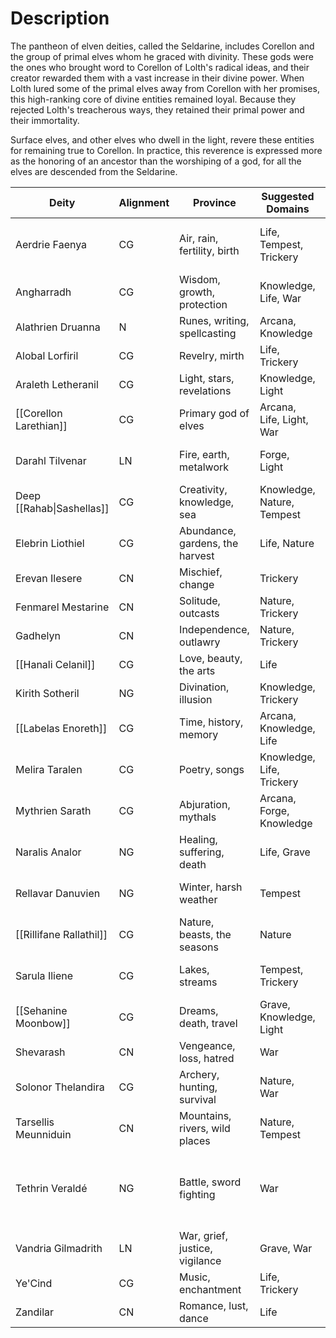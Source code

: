 # Description

The pantheon of elven deities, called the Seldarine, includes Corellon and the group of primal elves whom he graced with divinity. These gods were the ones who brought word to Corellon of Lolth's radical ideas, and their creator rewarded them with a vast increase in their divine power. When Lolth lured some of the primal elves away from Corellon with her promises, this high-ranking core of divine entities remained loyal. Because they rejected Lolth's treacherous ways, they retained their primal power and their immortality.

Surface elves, and other elves who dwell in the light, revere these entities for remaining true to Corellon. In practice, this reverence is expressed more as the honoring of an ancestor than the worshiping of a god, for all the elves are descended from the Seldarine.

| **Deity**                                                                                                                                                                                                                                                                                                             | **Alignment** | **Province**                    | **Suggested Domains**      | **Common Symbol**                                           |
|-------------|----------|----------------|--------------|--------------------|
| Aerdrie Faenya                                                                                                                                                                                                                                                                                                        | CG            | Air, rain, fertility, birth     | Life, Tempest, Trickery    | Bird silhouetted against a cloud                            |
| Angharradh                                                                                                                                                                                                                                                                                                            | CG            | Wisdom, growth, protection      | Knowledge, Life, War       | Three interlocking circles                                  |
| Alathrien Druanna                                                                                                                                                                                                                                                                                                     | N             | Runes, writing, spellcasting    | Arcana, Knowledge          | A quill or glyph                                            |
| Alobal Lorfiril                                                                                                                                                                                                                                                                                                       | CG            | Revelry, mirth                  | Life, Trickery             | Wine glass                                                  |
| Araleth Letheranil                                                                                                                                                                                                                                                                                                    | CG            | Light, stars, revelations       | Knowledge, Light           | Shaft of light                                              |
| [[Corellon Larethian]] | CG            | Primary god of elves            | Arcana, Life, Light, War   | Quarter moon or starburst                                   |
| Darahl Tilvenar                                                                                                                                                                                                                                                                                                       | LN            | Fire, earth, metalwork          | Forge, Light               | Flame between hands                                         |
| Deep [[Rahab\|Sashellas]]                                                                                                                                                                                                                                                                                                         | CG            | Creativity, knowledge, sea      | Knowledge, Nature, Tempest | Dolphin                                                     |
| Elebrin Liothiel                                                                                                                                                                                                                                                                                                      | CG            | Abundance, gardens, the harvest | Life, Nature               | Acorn                                                       |
| Erevan Ilesere                                                                                                                                                                                                                                                                                                        | CN            | Mischief, change                | Trickery                   | Asymmetrical starburst                                      |
| Fenmarel Mestarine                                                                                                                                                                                                                                                                                                    | CN            | Solitude, outcasts              | Nature, Trickery           | Two peering elven eyes                                      |
| Gadhelyn                                                                                                                                                                                                                                                                                                              | CN            | Independence, outlawry          | Nature, Trickery           | Leaf-shaped arrowhead                                       |
| [[Hanali Celanil]]          | CG            | Love, beauty, the arts          | Life                       | Golden heart                                                |
| Kirith Sotheril                                                                                                                                                                                                                                                                                                       | NG            | Divination, illusion            | Knowledge, Trickery        | Rainbow sphere                                              |
| [[Labelas Enoreth]]         | CG            | Time, history, memory           | Arcana, Knowledge, Life    | Setting sun                                                 |
| Melira Taralen                                                                                                                                                                                                                                                                                                        | CG            | Poetry, songs                   | Knowledge, Life, Trickery  | Lute                                                        |
| Mythrien Sarath                                                                                                                                                                                                                                                                                                       | CG            | Abjuration, mythals             | Arcana, Forge, Knowledge   | Row of three intertwined rings                              |
| Naralis Analor                                                                                                                                                                                                                                                                                                        | NG            | Healing, suffering, death       | Life, Grave                | White dove                                                  |
| Rellavar Danuvien                                                                                                                                                                                                                                                                                                     | NG            | Winter, harsh weather           | Tempest                    | Spear between two circles                                   |
| [[Rillifane Rallathil]]     | CG            | Nature, beasts, the seasons     | Nature                     | Oak                                                         |
| Sarula Iliene                                                                                                                                                                                                                                                                                                         | CG            | Lakes, streams                  | Tempest, Trickery          | Three lines symbolizing waves                               |
| [[Sehanine Moonbow]]     | CG            | Dreams, death, travel           | Grave, Knowledge, Light    | Full moon under a moonbow                                   |
| Shevarash                                                                                                                                                                                                                                                                                                             | CN            | Vengeance, loss, hatred         | War                        | Broken arrow over a tear                                    |
| Solonor Thelandira                                                                                                                                                                                                                                                                                                    | CG            | Archery, hunting, survival      | Nature, War                | Silver arrow with green fletching                           |
| Tarsellis Meunniduin                                                                                                                                                                                                                                                                                                  | CN            | Mountains, rivers, wild places  | Nature, Tempest            | Mountain with a river                                       |
| Tethrin Veraldé                                                                                                                                                                                                                                                                                                       | NG            | Battle, sword fighting          | War                        | Crossed swords beneath a quarter moon and above a full moon |
| Vandria Gilmadrith                                                                                                                                                                                                                                                                                                    | LN            | War, grief, justice, vigilance  | Grave, War                 | Weeping eye                                                 |
| Ye'Cind                                                                                                                                                                                                                                                                                                              | CG            | Music, enchantment              | Life, Trickery             | Recorder                                                    |
| Zandilar                                                                                                                                                                                                                                                                                                              | CN            | Romance, lust, dance            | Life                       | Lips                                                        |
